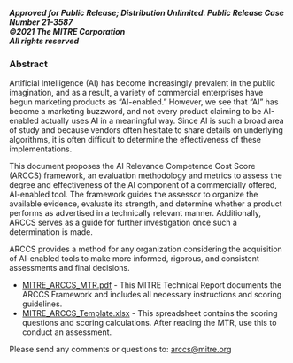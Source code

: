 <b>*Approved for Public Release; Distribution Unlimited. Public Release Case Number 21-3587*</b><br>
<b>_©2021 The MITRE Corporation_</b><br>
<b>_All rights reserved_<br></b>

### Abstract
Artificial Intelligence (AI) has become increasingly prevalent in the public imagination, and as a result, a variety of commercial enterprises have begun marketing products as “AI-enabled.” However, we see that “AI” has become a marketing buzzword, and not every product claiming to be AI-enabled actually uses AI in a meaningful way. Since AI is such a broad area of study and because vendors often hesitate to share details on underlying algorithms, it is often difficult to determine the effectiveness of these implementations.

This document proposes the AI Relevance Competence Cost Score (ARCCS) framework, an evaluation methodology and metrics to assess the degree and effectiveness of the AI component of a commercially offered, AI-enabled tool. The framework guides the assessor to organize the available evidence, evaluate its strength, and determine whether a product performs as advertised in a technically relevant manner. Additionally, ARCCS serves as a guide for further investigation once such a determination is made.

ARCCS provides a method for any organization considering the acquisition of AI-enabled tools to make more informed, rigorous, and consistent assessments and final decisions.

- <a href="https://github.com/mitre/arccs/blob/main/MITRE_ARCCS_MTR.pdf">MITRE_ARCCS_MTR.pdf</a> - This MITRE Technical Report documents the ARCCS Framework and includes all necessary instructions and scoring guidelines.
- <a href="https://github.com/mitre/arccs/blob/main/MITRE_ARCCS_Template.xlsx">MITRE_ARCCS_Template.xlsx</a> - This spreadsheet contains the scoring questions and scoring calculations. After reading the MTR, use this to conduct an assessment.

Please send any comments or questions to: <a href="mailto:arccs@mitre.org">arccs@mitre.org</a>


